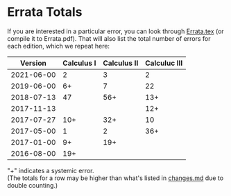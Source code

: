 Errata Totals
=====================

If you are interested in a particular error, you can look through [Errata.tex](Errata.tex) (or compile it to Errata.pdf). That will also list the total number of errors for each edition, which we repeat here:

Version | Calculus I | Calculus II | Calculuc III
---|---|---|---
2021-06-00|2  |3  |2  
2019-06-00|6+ |7  |22  
2018-07-13|47  |56+ |13+ 
2017-11-13|  |  |12+ 
2017-07-27|10+ |32+ |10  
2017-05-00|1  |2  |36+ 
2017-01-00|9+ |19+ |  
2016-08-00|19+ |  |  

"+" indicates a systemic error.  
(The totals for a row may be higher than what's listed in [changes.md](../changes.md) due to double counting.)
